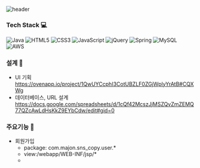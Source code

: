 ![header](https://capsule-render.vercel.app/api?type=shark&color=auto&height=300&section=header&text=Monstagram&fontSize=90)

### Tech Stack :computer:
![Java](https://img.shields.io/badge/java-%23ED8B00.svg?style=for-the-badge&logo=java&logoColor=white) ![HTML5](https://img.shields.io/badge/html5-%23E34F26.svg?style=for-the-badge&logo=html5&logoColor=white) ![CSS3](https://img.shields.io/badge/css3-%231572B6.svg?style=for-the-badge&logo=css3&logoColor=white) ![JavaScript](https://img.shields.io/badge/javascript-%23323330.svg?style=for-the-badge&logo=javascript&logoColor=%23F7DF1E) ![jQuery](https://img.shields.io/badge/jquery-%230769AD.svg?style=for-the-badge&logo=jquery&logoColor=white)
![Spring](https://img.shields.io/badge/spring-%236DB33F.svg?style=for-the-badge&logo=spring&logoColor=white) ![MySQL](https://img.shields.io/badge/mysql-%2300f.svg?style=for-the-badge&logo=mysql&logoColor=white) ![AWS](https://img.shields.io/badge/AWS-%23FF9900.svg?style=for-the-badge&logo=amazon-aws&logoColor=white)
### 설계 :wrench:
- UI 기획
https://ovenapp.io/project/1QwUYCcphI3CotUBZLF0ZGjWplyYrAtB#CQXWg
- 데이터베이스, URL 설계
https://docs.google.com/spreadsheets/d/1cQf42McszJjMSZQvZmZEMQ77QZcAwLdHsKkZ9EYbCdw/edit#gid=0
### 주요기능 :nut_and_bolt:
- 회원가입
    - package: com.majon.sns_copy.user.*
    - view:/webapp/WEB-INF/jsp/*
    - 
